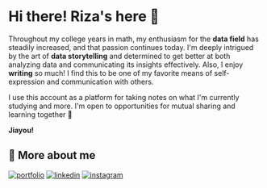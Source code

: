 # Hi there! Riza's here 👋

Throughout my college years in math, my enthusiasm for the **data field** has steadily increased, and that passion continues today. I'm deeply intrigued by the art of **data storytelling** and determined to get better at both analyzing data and communicating its insights effectively. Also, I enjoy **writing** so much! I find this to be one of my favorite means of self-expression and communication with others.

I use this account as a platform for taking notes on what I'm currently studying and more. I'm open to opportunities for mutual sharing and learning together 🤝 

**Jiayou!**

## 🔗 More about me
[![portfolio](https://img.shields.io/badge/Medium-12100E?style=for-the-badge&logo=medium&logoColor=white)](https://medium.com/@notesbyriza)
[![linkedin](https://img.shields.io/badge/linkedin-0A66C2?style=for-the-badge&logo=linkedin&logoColor=white)](https://www.linkedin.com/in/rizaisnakhoir/)
[![instagram](https://img.shields.io/badge/Instagram-E4405F?style=for-the-badge&logo=instagram&logoColor=white)](https://www.instagram.com/notesbyriza/)
